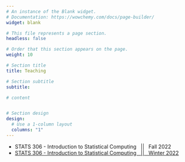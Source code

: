 ```yaml
---
# An instance of the Blank widget.
# Documentation: https://wowchemy.com/docs/page-builder/
widget: blank

# This file represents a page section.
headless: false

# Order that this section appears on the page.
weight: 10

# Section title
title: Teaching

# Section subtitle
subtitle:

# content


# Section design
design:
  # Use a 1-column layout
  columns: "1" 
---
```


- STATS 306 - Introduction to Statistical Computing &nbsp; || &nbsp; Fall 2022<!--(https://bosafoagyare.netlify.app/courses/stats306-f23/) -->  
- [STATS 306 - Introduction to Statistical Computing &nbsp; || &nbsp; Winter 2022](https://bosafoagyare.netlify.app/courses/stats306-w22/)
